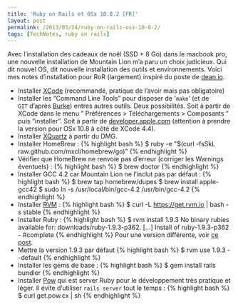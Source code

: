 ```yaml
---
title: 'Ruby on Rails et OSx 10.8.2 [FR]'
layout: post
permalink: /2013/03/24/ruby-on-rails-osx-10-8-2/
tags: [TechNotes, ruby on rails]
---
```

Avec l&#8217;installation des cadeaux de noël (SSD + 8 Go) dans le macbook pro, une nouvelle installation de Mountain Lion m&#8217;a paru un choix judicieux. Qui dit nouvel OS, dit nouvelle installation des outils et environnements. Voici mes notes d&#8217;installation pour RoR (largement) inspiré du poste de [dean.io][1].

* Installer [XCode][2] (recommandé, pratique de l&#8217;avoir mais pas obligatoire)
* Installer les &#8220;Command Line Tools&#8221; pour disposer de &#8216;`make`&#8216; (et de `GIT` d&#8217;après [Burke][3]) entres autres outils. Deux possibilités. Soit à partir de XCode dans le menu &#8221; Préférences > Téléchargements > Composants &#8221; puis &#8220;installer&#8221;. Soit à partir de [developer.apple.com][4] (attention à prendre la version pour OSx 10.8 à côté de XCode 4.4).
* Installer [XQuartz][5] à partir du DMG.
* Installer HomeBrew :
{% highlight bash %}
$ ruby -e "$(curl -fsSkL raw.github.com/mxcl/homebrew/go)"
{% endhighlight %}
* Vérifier que HomeBrew ne renvoie pas d&#8217;erreur (corriger les Warnings éventuels) :
{% highlight bash %}
    $ brew doctor
{% endhighlight %}
* Installer GCC 4.2 car Mountain Lion ne l&#8217;inclut pas par défaut :
{% highlight bash %}
$ brew tap homebrew/dupes
$ brew install apple-gcc42
$ sudo ln -s /usr/local/bin/gcc-4.2 /usr/bin/gcc-4.2
{% endhighlight %}
* Installer [RVM][6] :
{% highlight bash %}
$ curl -L https://get.rvm.io | bash -s stable
{% endhighlight %}
* Installer Ruby :
{% highlight bash %}
$ rvm install 1.9.3
No binary rubies available for: downloads/ruby-1.9.3-p362.
[...]
Install of ruby-1.9.3-p362 - #complete
{% endhighlight %}
Pour une version différente, voir [ce post][7].
* Mettre la version 1.9.3 par défaut
{% highlight bash %}
    $ rvm use 1.9.3 --default
{% endhighlight %}
* Installer les gems de base :
{% highlight bash %}
    $ gem install rails bundler
{% endhighlight %}
* Installer [Pow][8] qui est server Ruby pour le développement très pratique et léger. Il évite d&#8217;utiliser `rails server` tout le temps :
{% highlight bash %}
$ curl get.pow.cx | sh
{% endhighlight %}

 [1]: http://dean.io/posts/setting-up-a-ruby-on-rails-development-environment-on-mountain-lion
 [2]: http://itunes.apple.com/gb/app/xcode/id497799835?mt=12
 [3]: http://a.shinynew.me/post/28127780463/git-is-gone-in-os-x-mountain-lion
 [4]: http://developer.apple.com/
 [5]: http://xquartz.macosforge.org/landing/
 [6]: https://github.com/wayneeseguin/rvm#installation
 [7]: http://www.thiagogabriel.com/how-to-install-ruby-1-9-3-p194-on-rvm/
 [8]: http://pow.cx/